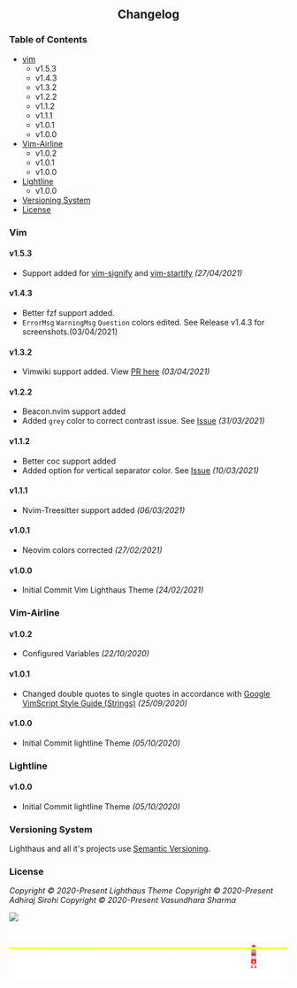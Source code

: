 <h2 align="center">Changelog</h2>

### Table of Contents
- [vim](#vim)
  - v1.5.3
  - v1.4.3
  - v1.3.2
  - v1.2.2
  - v1.1.2
  - v1.1.1
  - v1.0.1
  - v1.0.0
- [Vim-Airline](#vim-airline)
  - v1.0.2
  - v1.0.1
  - v1.0.0
- [Lightline](#lightline)
  - v1.0.0
- [Versioning System](#versioning-system)
- [License](#license)

### Vim
#### v1.5.3
- Support added for [vim-signify](https://github.com/mhinz/vim-signify) and  [vim-startify](https://github.com/mhinz/vim-startify) _(27/04/2021)_

#### v1.4.3
- Better fzf support added.
- `ErrorMsg` `WarningMsg` `Question` colors edited. See Release v1.4.3 for screenshots.(03/04/2021)

#### v1.3.2
- Vimwiki support added. View [PR here](https://github.com/lighthaus-theme/vim-lighthaus/pull/5) _(03/04/2021)_

#### v1.2.2
- Beacon.nvim support added 
- Added `grey` color to correct contrast issue. See [Issue](https://github.com/lighthaus-theme/lighthaus/issues/3) _(31/03/2021)_

#### v1.1.2
- Better coc support added
- Added option for vertical separator color. See [Issue](https://github.com/lighthaus-theme/vim-lighthaus/issues/3) _(10/03/2021)_

#### v1.1.1
- Nvim-Treesitter support added _(06/03/2021)_

#### v1.0.1
- Neovim colors corrected _(27/02/2021)_

#### v1.0.0
- Initial Commit Vim Lighthaus Theme _(24/02/2021)_

### Vim-Airline
#### v1.0.2
- Configured Variables _(22/10/2020)_

#### v1.0.1
- Changed double quotes to single quotes in accordance with [Google VimScript Style Guide (Strings)](https://google.github.io/styleguide/vimscriptguide.xml?showone=Strings#Strings) _(25/09/2020)_

#### v1.0.0
- Initial Commit lightline Theme _(05/10/2020)_

### Lightline
#### v1.0.0
- Initial Commit lightline Theme _(05/10/2020)_

### Versioning System
Lighthaus and all it's projects use [Semantic Versioning](https://semver.org/).  <br/>


### License

_Copyright © 2020-Present Lighthaus Theme_
_Copyright © 2020-Present Adhiraj Sirohi_
_Copyright © 2020-Present Vasundhara Sharma_

<p align="left"><a href="https://github.com/lighthaus-theme/vim/blob/master/LICENSE"><img src="https://img.shields.io/static/v1.svg??style=flat&logo=appveyore&label=License&message=MIT&colorA=1C918A&colorB=50C16E"/></a></p>

<p align="center"><img src="https://raw.githubusercontent.com/lighthaus-theme/lighthaus/9e5cf66db03fc3e183e6cfbf7c4c04263a4f23df/ImageResources/lighthaus-border.svg"><p>
